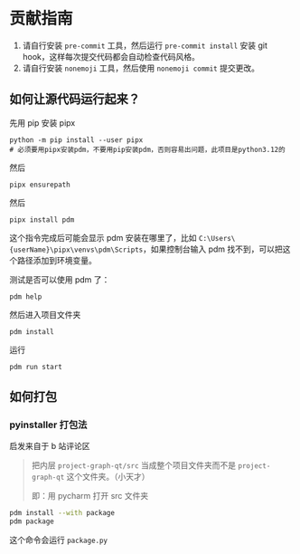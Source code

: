 # 贡献指南

1. 请自行安装 `pre-commit` 工具，然后运行 `pre-commit install` 安装 git hook，这样每次提交代码都会自动检查代码风格。
2. 请自行安装 `nonemoji` 工具，然后使用 `nonemoji commit` 提交更改。

## 如何让源代码运行起来？

先用 pip 安装 pipx

```shell
python -m pip install --user pipx
# 必须要用pipx安装pdm，不要用pip安装pdm，否则容易出问题，此项目是python3.12的
```

然后

```
pipx ensurepath
```

然后

```
pipx install pdm
```

这个指令完成后可能会显示 pdm 安装在哪里了，比如 `C:\Users\{userName}\pipx\venvs\pdm\Scripts`，如果控制台输入 pdm 找不到，可以把这个路径添加到环境变量。

测试是否可以使用 pdm 了：

```
pdm help
```

然后进入项目文件夹

```
pdm install
```

<!-- 生成 assets.py 文件：

需要进入 assets 文件夹后在命令行输入指令 来生成 assets.py 文件

```sh
pyrcc5 image.rcc -o assets.py
```

（需要保证控制台上输入 pyrcc5 能有这个东西） -->

运行

```
pdm run start
```

## 如何打包

### pyinstaller 打包法

启发来自于 b 站评论区

> 把内层 `project-graph-qt/src` 当成整个项目文件夹而不是 `project-graph-qt` 这个文件夹。（小天才）
>
> 即：用 pycharm 打开 src 文件夹

```bash
pdm install --with package
pdm package
```

这个命令会运行 `package.py`
